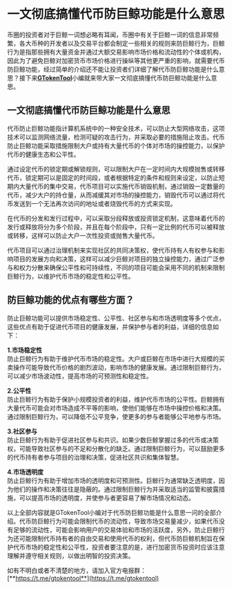 # 一文彻底搞懂代币防巨鲸功能是什么意思

币圈的投资者对于巨鲸一词想必略有耳闻，币圈中有关于巨鲸一词的信息非常频繁，各大币种的开发者以及交易平台都会制定一些相关的规则来防巨鲸行为，巨鲸行为是指那些拥有大量资金并通过大额交易影响市场价格和流动性的个体或机构，因此为了避免巨鲸对加密货币市场价格进行操纵等其他更严重的影响，就需要代币防巨鲸功能，经过简单的介绍还不能让投资者们详细了解代币防巨鲸功能是什么意思？接下来[**GTokenTool**](https://docs.gtokentool.com)小编就来带大家一文彻底搞懂代币防巨鲸功能是什么意思。

## 一文彻底搞懂代币防巨鲸功能是什么意思

代币防止巨鲸功能指计算机系统中的一种安全技术，可以防止大型网络攻击，这项技术可以监测网络流量，检测可疑的攻击行为，并采取必要的措施阻止攻击。代币防止巨鲸功能采取措施限制大户或持有大量代币的个体对市场的操控能力，以保护代币的健康生态和公平性。

通过设定代币的锁定期或解锁规则，可以限制大户在一定时间内大规模抛售或转移代币，锁定期可以是固定的时间段，或者根据特定的条件和规则来设定，以防止短期内大量代币的集中交易，代币项目可以实施代币销毁机制，通过销毁一定数量的代币，减少大户的持仓量，从而减缓其对市场的操控能力，销毁代币可以通过将代币发送到一个无法再次访问的地址或者烧毁代币的方式来实现。

在代币的分发和发行过程中，可以采取分段释放或投资锁定机制，这意味着代币的发行或释放将分为多个阶段，并且在每个阶段中，只有一定比例的代币可以被释放或转移，这样可以防止大户一次性投资或抛售大量代币。

代币项目可以通过治理机制来实现社区的共同决策权，使代币持有人有权参与和影响项目的发展方向和决策，这样可以减少巨鲸对项目的独立操控能力，通过广泛参与和权力分散来确保公平性和可持续性，不同的项目可能会采用不同的机制来限制巨鲸行为，以维护代币市场的稳定性和公平性。

## 防巨鲸功能的优点有哪些方面？

防止巨鲸功能可以提供市场稳定性、公平性、社区参与和市场透明度等多个优点，这些优点有助于促进代币项目的健康发展，并保护参与者的利益，详细的信息如下：

**1.市场稳定性**\
防止巨鲸行为有助于维护代币市场的稳定性。大户或巨鲸在市场中进行大规模的买卖操作可能导致代币价格的剧烈波动，影响市场的健康发展。通过限制巨鲸行为，可以减少市场波动性，提高市场的可预测性和稳定性。

**2.公平性**\
防止巨鲸行为有助于保护小规模投资者的利益，维护代币市场的公平性。巨鲸拥有大量代币可能会对市场造成不平等的影响，使他们能够在市场中操控价格和决策。通过限制巨鲸行为，可以降低不公平竞争，使更多的参与者能够公平地参与市场。

**3.社区参与**\
防止巨鲸行为有助于促进社区参与和共识。如果少数巨鲸掌握过多的代币或决策权，可能导致社区参与的不足和分散化的缺乏。通过限制巨鲸行为，可以鼓励更多的代币持有者参与项目的治理和决策，促进社区共识和集体智慧。

**4.市场透明度**\
防止巨鲸行为有助于增加市场的透明度和可预测性。巨鲸行为通常缺乏透明度，因为他们的操作和决策往往是隐蔽的。通过限制巨鲸行为并采取适当的监管和披露措施，可以提高市场的透明度，并使参与者更容易了解市场情况和动态。

以上全部内容就是GTokenTool小编对于代币防巨鲸功能是什么意思一问的全部介绍。代币防巨鲸行为可能会限制代币的流动性，导致市场交易量减少，如果代币没有足够的流动性，可能会影响用户的交易体验和市场的活跃度，另外，防止巨鲸行为还可能限制代币持有者的自由交易和使用代币的权利，但代币防巨鲸机制旨在保护代币市场的稳定性和公平性，投资者要注意的是，进行加密货币投资时应该注意理解并遵守相关规则，以做出明智的投资决策。

如有不明白或者不清楚的地方，请加入官方电报群：[**https://t.me/gtokentool**](https://t.me/gtokentool)
